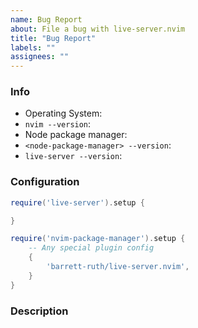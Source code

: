 ```yaml
---
name: Bug Report
about: File a bug with live-server.nvim
title: "Bug Report"
labels: ""
assignees: ""
---
```


<!-- Be sure you can affirm the following: -->
<!-- 1. live-server is up to date and functioning correctly (run `live-server` in the terminal) -->
<!-- 2. I have searched the issue tracker and not found a similar issue -->

### Info

- Operating System:
- `nvim --version`:
- Node package manager:
- `<node-package-manager> --version`:
- `live-server --version`:

### Configuration

<!-- Replace the below with your live-server.nvim setup -->

```lua
require('live-server').setup {

}
```

<!-- Replace the below with your *neovim* package manager setup -->

```lua
require('nvim-package-manager').setup {
    -- Any special plugin config
    {
        'barrett-ruth/live-server.nvim',
    }
}
```

</details>

### Description

<!-- A clear and concise description of the bug -->
